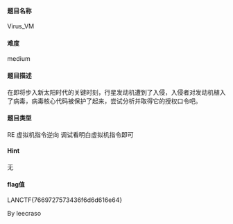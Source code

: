 #### 题目名称

Virus_VM

#### 难度

medium

#### 题目描述

在即将步入新太阳时代的关键时刻，行星发动机遭到了入侵，入侵者对发动机植入了病毒，病毒核心代码被保护了起来，尝试分析并取得它的授权口令吧。

#### 题目类型

RE 虚拟机指令逆向 调试看明白虚拟机指令即可

#### Hint

无

#### flag值

LANCTF{7669727573436f6d6d616e64}



By leecraso